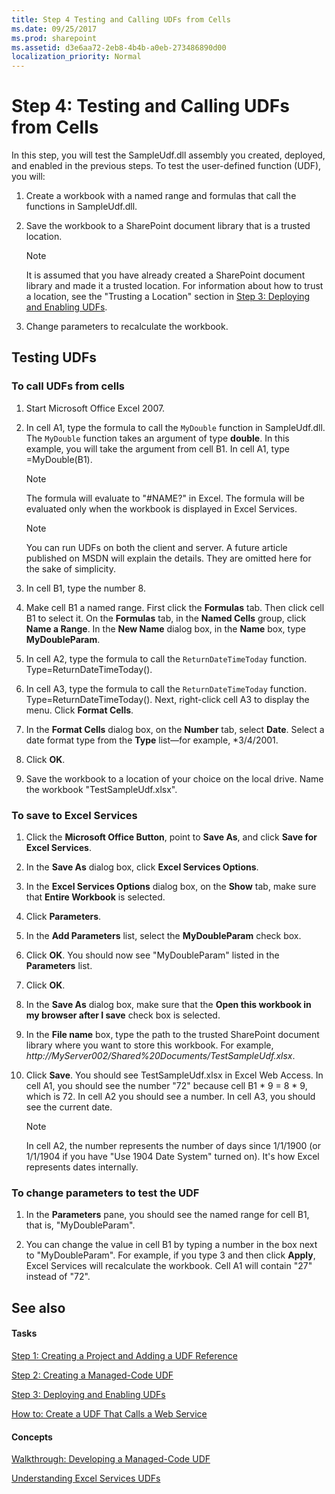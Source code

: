 ```yaml
---
title: Step 4 Testing and Calling UDFs from Cells
ms.date: 09/25/2017
ms.prod: sharepoint
ms.assetid: d3e6aa72-2eb8-4b4b-a0eb-273486890d00
localization_priority: Normal
---
```



# Step 4: Testing and Calling UDFs from Cells

In this step, you will test the SampleUdf.dll assembly you created, deployed, and enabled in the previous steps. To test the user-defined function (UDF), you will:
  
    
    


1. Create a workbook with a named range and formulas that call the functions in SampleUdf.dll.
    
  
2. Save the workbook to a SharePoint document library that is a trusted location.
    
    > [!NOTE]
    > It is assumed that you have already created a SharePoint document library and made it a trusted location. For information about how to trust a location, see the "Trusting a Location" section in  [Step 3: Deploying and Enabling UDFs](step-3-deploying-and-enabling-udfs.md). 

3. Change parameters to recalculate the workbook.
    
  

## Testing UDFs


### To call UDFs from cells


1. Start Microsoft Office Excel 2007.
    
  
2. In cell A1, type the formula to call the  `MyDouble` function in SampleUdf.dll. The `MyDouble` function takes an argument of type **double**. In this example, you will take the argument from cell B1. In cell A1, type =MyDouble(B1).
    
    > [!NOTE]
    > The formula will evaluate to "#NAME?" in Excel. The formula will be evaluated only when the workbook is displayed in Excel Services. 

    > [!NOTE]
    > You can run UDFs on both the client and server. A future article published on MSDN will explain the details. They are omitted here for the sake of simplicity. 

3. In cell B1, type the number 8.
    
  
4. Make cell B1 a named range. First click the **Formulas** tab. Then click cell B1 to select it. On the **Formulas** tab, in the **Named Cells** group, click **Name a Range**. In the **New Name** dialog box, in the **Name** box, type **MyDoubleParam**.
    
  
5. In cell A2, type the formula to call the  `ReturnDateTimeToday` function. Type=ReturnDateTimeToday().
    
  
6. In cell A3, type the formula to call the  `ReturnDateTimeToday` function. Type=ReturnDateTimeToday(). Next, right-click cell A3 to display the menu. Click **Format Cells**.
    
  
7. In the **Format Cells** dialog box, on the **Number** tab, select **Date**. Select a date format type from the **Type** list—for example, *3/4/2001.
    
  
8. Click **OK**.
    
  
9. Save the workbook to a location of your choice on the local drive. Name the workbook "TestSampleUdf.xlsx". 
    
  

### To save to Excel Services


1. Click the **Microsoft Office Button**, point to **Save As**, and click **Save for Excel Services**. 
    
  
2. In the **Save As** dialog box, click **Excel Services Options**.
    
  
3. In the **Excel Services Options** dialog box, on the **Show** tab, make sure that **Entire Workbook** is selected.
    
  
4. Click **Parameters**. 
    
  
5. In the **Add Parameters** list, select the **MyDoubleParam** check box.
    
  
6. Click **OK**. You should now see "MyDoubleParam" listed in the **Parameters** list.
    
  
7. Click **OK**.
    
  
8. In the **Save As** dialog box, make sure that the **Open this workbook in my browser after I save** check box is selected.
    
  
9. In the **File name** box, type the path to the trusted SharePoint document library where you want to store this workbook. For example, _http://MyServer002/Shared%20Documents/TestSampleUdf.xlsx_.
    
  
10. Click **Save**. You should see TestSampleUdf.xlsx in Excel Web Access. In cell A1, you should see the number "72" because cell B1 * 9 = 8 * 9, which is 72. In cell A2 you should see a number. In cell A3, you should see the current date. 
    
    > [!NOTE]
    > In cell A2, the number represents the number of days since 1/1/1900 (or 1/1/1904 if you have "Use 1904 Date System" turned on). It's how Excel represents dates internally. 

### To change parameters to test the UDF


1. In the **Parameters** pane, you should see the named range for cell B1, that is, "MyDoubleParam".
    
  
2. You can change the value in cell B1 by typing a number in the box next to "MyDoubleParam". For example, if you type 3 and then click **Apply**, Excel Services will recalculate the workbook. Cell A1 will contain "27" instead of "72". 
    
  

## See also


#### Tasks


  
    
    
 [Step 1: Creating a Project and Adding a UDF Reference](step-1-creating-a-project-and-adding-a-udf-reference.md)
  
    
    
 [Step 2: Creating a Managed-Code UDF](step-2-creating-a-managed-code-udf.md)
  
    
    
 [Step 3: Deploying and Enabling UDFs](step-3-deploying-and-enabling-udfs.md)
  
    
    
 [How to: Create a UDF That Calls a Web Service](how-to-create-a-udf-that-calls-a-web-service.md)
#### Concepts


  
    
    
 [Walkthrough: Developing a Managed-Code UDF](walkthrough-developing-a-managed-code-udf.md)
  
    
    
 [Understanding Excel Services UDFs](understanding-excel-services-udfs.md)
